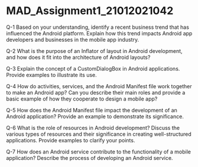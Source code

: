# MAD_Assignment1_21012021042

Q-1 Based on your understanding, identify a recent business trend that has influenced the
Android platform. Explain how this trend impacts Android app developers and
businesses in the mobile app industry.

Q-2 What is the purpose of an Inflator of layout in Android development, and how does it
fit into the architecture of Android layouts?

Q-3 Explain the concept of a CustomDialogBox in Android applications. Provide examples
to illustrate its use.

Q-4 How do activities, services, and the Android Manifest file work together to make an
Android app? Can you describe their main roles and provide a basic example of how
they cooperate to design a mobile app?

Q-5 How does the Android Manifest file impact the development of an Android
application? Provide an example to demonstrate its significance.

Q-6 What is the role of resources in Android development? Discuss the various types of
resources and their significance in creating well-structured applications. Provide
examples to clarify your points.

Q-7 How does an Android service contribute to the functionality of a mobile application?
Describe the process of developing an Android service.
